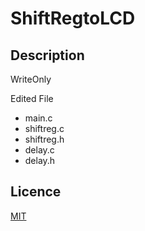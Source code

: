 # ShiftRegtoLCD

## Description
WriteOnly

Edited File
* main.c
* shiftreg.c
* shiftreg.h
* delay.c
* delay.h

## Licence
[MIT](https://github.com/wataoxp/Radio/blob/main/LICENSE)


